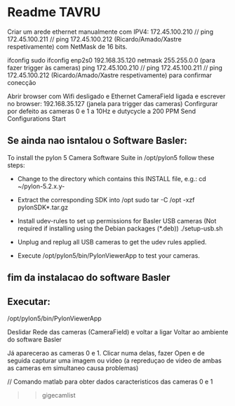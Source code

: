 # Readme TAVRU
Criar um arede ethernet manualmente com IPV4: 172.45.100.210 // ping 172.45.100.211 // ping 172.45.100.212 (Ricardo/Amado/Xastre respetivamente) com NetMask de 16 bits.

ifconfig
sudo ifconfig enp2s0 192.168.35.120 netmask 255.255.0.0 (para fazer trigger às cameras)
ping 172.45.100.210 // ping 172.45.100.211 // ping 172.45.100.212 (Ricardo/Amado/Xastre respetivamente) para confirmar conecção

Abrir browser com Wifi desligado e Ethernet CameraField ligada e escrever no browser: 192.168.35.127 (janela para trigger das cameras)
Confirgurar por defeito as cameras 0 e 1 a 10Hz e dutycycle a 200 PPM
Send Configurations
Start


## Se ainda nao isntalou o Software Basler:
To install the pylon 5 Camera Software Suite in /opt/pylon5
follow these steps:

  * Change to the directory which contains this INSTALL file, e.g.:
       cd ~/pylon-5.2.x.y-<ARCH>

  * Extract the corresponding SDK into /opt
       sudo tar -C /opt -xzf pylonSDK*.tar.gz

  * Install udev-rules to set up permissions for Basler USB cameras
     (Not required if installing using the Debian packages (*.deb))
       ./setup-usb.sh

  * Unplug and replug all USB cameras to get the udev rules applied.

  * Execute /opt/pylon5/bin/PylonViewerApp to test your cameras.

## fim da instalacao do software Basler


## Executar:
/opt/pylon5/bin/PylonViewerApp

Deslidar Rede das cameras (CameraField) e voltar a ligar
Voltar ao ambiente do software Basler

Já aparecerao as cameras 0 e 1.
Clicar numa delas, fazer Open e de seguida capturar uma imagem ou video
(a repreduçao de video de ambas as cameras em simultaneo causa problemas)





// Comando matlab para obter dados caracteristicos das cameras 0 e 1
>>gigecamlist

